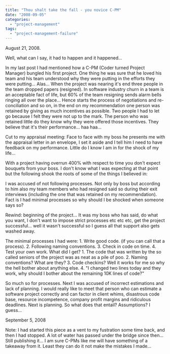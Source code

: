 ```yaml
---
title: "Thou shalt take the fall - you novice C-PM"
date: "2008-09-05"
categories: 
  - "project-management"
tags: 
  - "project-management-failure"
---
```


August 21, 2008.

Well, what can I say, it had to happen and it happened...

In my last post I had mentioned how a C-PM (Coder turned Project Manager) bungled his first project. One thing he was sure that he loved his team and his team understood why they were putting in the efforts they were putting... Alas... When the project was nearing it's end three people in the team dropped papers (resigned). In software industry churn in a team is an acceptable fact of life, but 60% of the team resigning sends alarm bells ringing all over the place... Hence starts the process of negotiations and re-conciliation and so on, in the end on my recommendation one person was retained by giving as much incentives as possible. Two people I had to let go because I felt they were not up to the mark. The person who was retained little do they know why they were offered those incentives. They believe that it's their performance... haa haa...

Cut to my appraisal meeting: Face to face with my boss he presents me with the appraisal letter in an envelope, I set it aside and I tell him I need to have feedback on my performance. Little do I know I am in for the shock of my life...

With a project having overrun 400% with respect to time you don't expect bouquets from your boss. I don't know what I was expecting at that point but the following shook the roots of some of the things I believed in:

I was accused of not following processes. Not only by boss but according to him also my team members who had resigned said so during their exit interviews (including the one that was retained on my recommendation). Fact is I had minimal processes so why should I be shocked when someone says so?

Rewind: beginning of the project... It was my boss who has said, do what you want, I don't want to impose strict processes etc etc etc, get the project successful... well it wasn't successful so I guess all that support also gets washed away.

The minimal processes I had were: 1. Write good code. (if you can call that a process). 2. Following naming conventions. 3. Check in code on time. 4. Test your own work. What did I get? 1. The code that was written by the so called seniors of the project was as neat as a pile of poo. 2. Naming conventions? What are they? 3. Code checkins? Well it works for me so why the hell bother about anything else. 4. "I changed two lines today and they work, why should I bother about the remaining 10K lines of code?"

So much so for processes. Next I was accused of incorrect estimations and lack of planning. I would really like to meet that person who can estimate a software project correctly and can factor in client whims, disastrous code base, resource incompetence, company profit margins and ridiculous deadlines. Next is planning. So what does that entail? Assumptions? I guess...

September 5, 2008

Note: I had started this piece as a vent to my fustration some time back, and then I had stopped. A lot of water has passed under the bridge since then... Still publishing it... I am sure C-PMs like me will have something of a takeaway from it. Least they can do it not make the mistakes I made...
